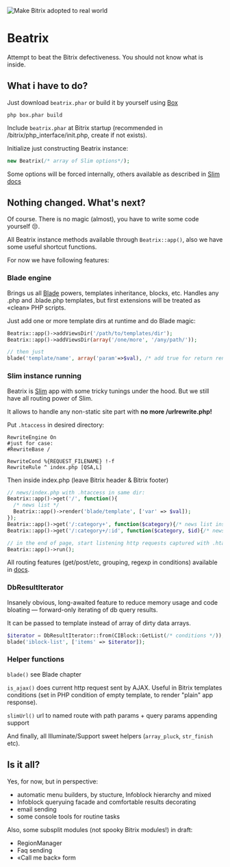 ![Make Bitrix adopted to real world](http://velosipedist.org/images/beatrix/mascot-mini.png)

# Beatrix

Attempt to beat the Bitrix defectiveness. You should not know what is inside.

## What i have to do?

Just download `beatrix.phar` or build it by yourself using [Box](http://box-project.org/)

```
php box.phar build
```

Include `beatrix.phar` at Bitrix startup (recommended in /bitrix/php_interface/init.php, create if not exists).

Initialize just constructing Beatrix instance:

```php
new Beatrix(/* array of Slim options*/);
```

Some options will be forced internally, others available as described in [Slim docs](http://docs.slimframework.com/#Application-Settings)

## Nothing changed. What's next?

Of course. There is no magic (almost), you have to write some code yourself :unamused:.

All Beatrix instance methods available through `Beatrix::app()`, also we have some useful shortcut functions.

For now we have following features:

### Blade engine

Brings us all [Blade](http://laravel.com/docs/templates#blade-templating) powers, templates inheritance, blocks, etc.
Handles any .php and .blade.php templates, but first extensions will be treated as «clean» PHP scripts.

Just add one or more template dirs at runtime and do Blade magic:

```php
Beatrix::app()->addViewsDir('/path/to/templates/dir');
Beatrix::app()->addViewsDir(array('/one/more', '/any/path/'));

// then just
blade('template/name', array('param'=>$val), /* add true for return rendering result */);
```

### Slim instance running

Beatrix is [Slim](http://slimframework.com/) app with some tricky tunings under the hood. But we still have all routing power of Slim.

It allows to handle any non-static site part with __no more /urlrewrite.php!__

Put `.htaccess` in desired directory:

```
RewriteEngine On
#just for case:
#RewriteBase /

RewriteCond %{REQUEST_FILENAME} !-f
RewriteRule ^ index.php [QSA,L]
```

Then inside index.php (leave Bitrix header & Bitrix footer)

```php
// news/index.php with .htaccess in same dir:
Beatrix::app()->get('/', function(){
  /* news list */
  Beatrix::app()->render('blade/template', ['var' => $val]);
});
Beatrix::app()->get('/:category+', function($category){/* news list inside category, optionally nested*/});
Beatrix::app()->get('/:category+/:id', function($category, $id){/* news detail */});

// in the end of page, start listening http requests captured with .htaccess
Beatrix::app()->run();
```

All routing features (get/post/etc, grouping, regexp in conditions) available in [docs](http://docs.slimframework.com/#Routing-Overview).

### DbResultIterator

Insanely obvious, long-awaited feature to reduce memory usage and code bloating — forward-only iterating of db query results.

It can be passed to template instead of array of dirty data arrays.

```php
$iterator = DbResultIterator::from(CIBlock::GetList(/* conditions */));
blade('iblock-list', ['items' => $iterator]);
```

### Helper functions

`blade()` see Blade chapter

`is_ajax()` does current http request sent by AJAX. Useful in Bitrix templates conditions
(set in PHP condition of empty template, to render "plain" app response).

`slimUrl()` url to named route with path params + query params appending support

And finally, all Illuminate/Support sweet helpers (`array_pluck`, `str_finish` etc).

## Is it all?

Yes, for now, but in perspective:

* automatic menu builders, by stucture, Infoblock hierarchy and mixed
* Infoblock queryuing facade and comfortable results decorating
* email sending
* some console tools for routine tasks

Also, some subsplit modules (not spooky Bitrix modules!) in draft:
* RegionManager
* Faq sending
* «Call me back» form
